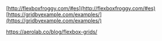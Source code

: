 [http://flexboxfroggy.com/#es](http://flexboxfroggy.com/#es)
[https://gridbyexample.com/examples/](https://gridbyexample.com/examples/)

https://aerolab.co/blog/flexbox-grids/